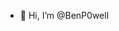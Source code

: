 - 👋 Hi, I’m @BenP0well

<!---
BenP0well/BenP0well is a ✨ special ✨ repository because its `README.md` (this file) appears on your GitHub profile.
You can click the Preview link to take a look at your changes.
--->
